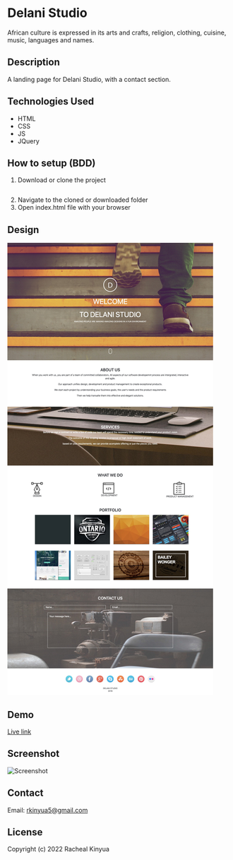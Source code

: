 # Delani Studio
African culture is expressed in its arts and crafts, religion, clothing, cuisine, music, languages and names.


## Description
A landing page for Delani Studio, with a contact section.

## Technologies Used
* HTML
* CSS
* JS
* JQuery

## How to setup (BDD)

1. Download or clone the project
``` git clone https://github.com/rkinyua5/ipweek3.git
```
2. Navigate to the cloned or downloaded folder
3. Open index.html file with your browser

## Design

![Design](./screenshots/design.jpg)

## Demo
[Live link](https://rkinyua5.github.io/ipweek3/)

## Screenshot
![Screenshot](./screenshots/screenshot.png)

## Contact

Email: rkinyua5@gmail.com

## License
Copyright (c) 2022 Racheal Kinyua

